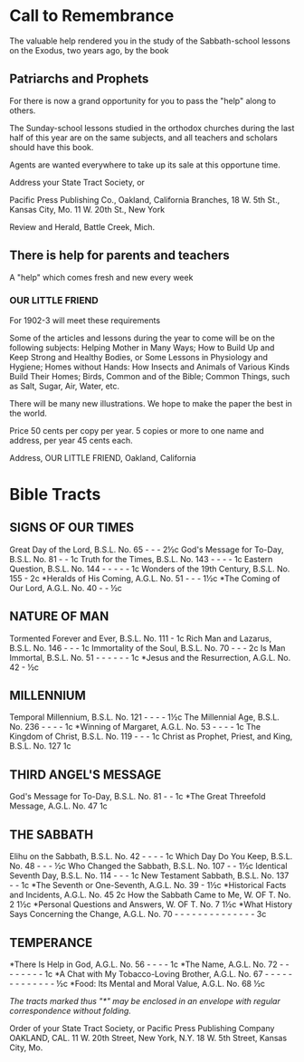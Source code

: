 # Call to Remembrance

The valuable help rendered you in the study of the Sabbath-school lessons on the Exodus, two years ago, by the book

## Patriarchs and Prophets

For there is now a grand opportunity for you to pass the "help" along to others.

The Sunday-school lessons studied in the orthodox churches during the last half of this year are on the same subjects, and all teachers and scholars should have this book.

Agents are wanted everywhere to take up its sale at this opportune time.

Address your State Tract Society, or

Pacific Press Publishing Co., Oakland, California
Branches, 18 W. 5th St., Kansas City, Mo. 11 W. 20th St., New York

Review and Herald, Battle Creek, Mich.

## There is help for parents and teachers
A "help" which comes fresh and new every week

### OUR LITTLE FRIEND
For 1902-3 will meet these requirements

Some of the articles and lessons during the year to come will be on the following subjects: Helping Mother in Many Ways; How to Build Up and Keep Strong and Healthy Bodies, or Some Lessons in Physiology and Hygiene; Homes without Hands: How Insects and Animals of Various Kinds Build Their Homes; Birds, Common and of the Bible; Common Things, such as Salt, Sugar, Air, Water, etc.

There will be many new illustrations. We hope to make the paper the best in the world.

Price 50 cents per copy per year. 5 copies or more to one name and address, per year 45 cents each.

Address, OUR LITTLE FRIEND, Oakland, California

# Bible Tracts

## SIGNS OF OUR TIMES
Great Day of the Lord, B.S.L. No. 65 - - - 2½c
God's Message for To-Day, B.S.L. No. 81 - - 1c
Truth for the Times, B.S.L. No. 143 - - - - 1c
Eastern Question, B.S.L. No. 144 - - - - - 1c
Wonders of the 19th Century, B.S.L. No. 155 - 2c
*Heralds of His Coming, A.G.L. No. 51 - - - 1½c
*The Coming of Our Lord, A.G.L. No. 40 - - ½c

## NATURE OF MAN
Tormented Forever and Ever, B.S.L. No. 111 - 1c
Rich Man and Lazarus, B.S.L. No. 146 - - - 1c
Immortality of the Soul, B.S.L. No. 70 - - - 2c
Is Man Immortal, B.S.L. No. 51 - - - - - - 1c
*Jesus and the Resurrection, A.G.L. No. 42 - ½c

## MILLENNIUM
Temporal Millennium, B.S.L. No. 121 - - - - 1½c
The Millennial Age, B.S.L. No. 236 - - - - 1c
*Winning of Margaret, A.G.L. No. 53 - - - - 1c
The Kingdom of Christ, B.S.L. No. 119 - - - 1c
Christ as Prophet, Priest, and King, B.S.L. No. 127 1c

## THIRD ANGEL'S MESSAGE
God's Message for To-Day, B.S.L. No. 81 - - 1c
*The Great Threefold Message, A.G.L. No. 47 1c

## THE SABBATH
Elihu on the Sabbath, B.S.L. No. 42 - - - - 1c
Which Day Do You Keep, B.S.L. No. 48 - - - ½c
Who Changed the Sabbath, B.S.L. No. 107 - - 1½c
Identical Seventh Day, B.S.L. No. 114 - - - 1c
New Testament Sabbath, B.S.L. No. 137 - - 1c
*The Seventh or One-Seventh, A.G.L. No. 39 - 1½c
*Historical Facts and Incidents, A.G.L. No. 45 2c
How the Sabbath Came to Me, W. OF T. No. 2 1½c
*Personal Questions and Answers, W. OF T. No. 7 1½c
*What History Says Concerning the Change, A.G.L. No. 70 - - - - - - - - - - - - - - 3c

## TEMPERANCE
*There Is Help in God, A.G.L. No. 56 - - - - 1c
*The Name, A.G.L. No. 72 - - - - - - - - 1c
*A Chat with My Tobacco-Loving Brother, A.G.L. No. 67 - - - - - - - - - - - - - ½c
*Food: Its Mental and Moral Value, A.G.L. No. 68 ½c

_The tracts marked thus "*" may be enclosed in an envelope with regular correspondence without folding._

Order of your State Tract Society, or
Pacific Press Publishing Company
OAKLAND, CAL.
11 W. 20th Street, New York, N.Y.
18 W. 5th Street, Kansas City, Mo.